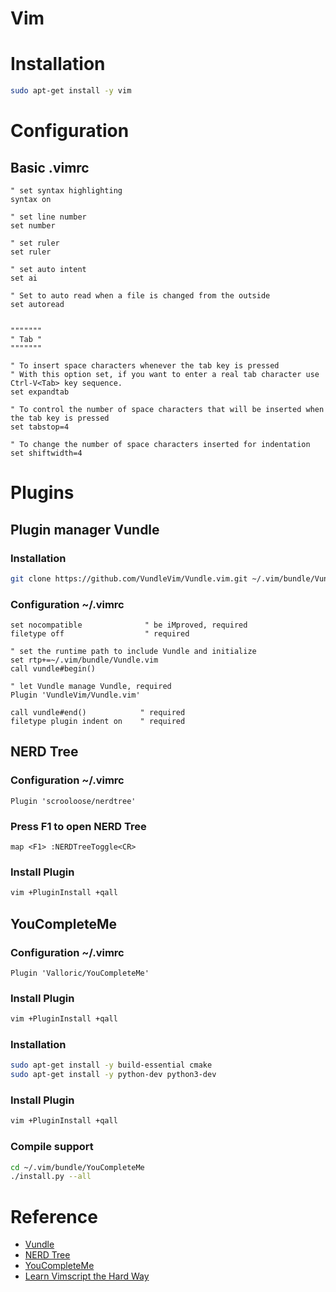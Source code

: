 # Vim

# Installation

```bash
sudo apt-get install -y vim
```
# Configuration
## Basic .vimrc
```
" set syntax highlighting     
syntax on             

" set line number
set number    
                   
" set ruler
set ruler     
                     
" set auto intent
set ai

" Set to auto read when a file is changed from the outside
set autoread


"""""""
" Tab "
"""""""

" To insert space characters whenever the tab key is pressed
" With this option set, if you want to enter a real tab character use Ctrl-V<Tab> key sequence.
set expandtab

" To control the number of space characters that will be inserted when the tab key is pressed
set tabstop=4

" To change the number of space characters inserted for indentation
set shiftwidth=4
```
# Plugins

## Plugin manager Vundle

### Installation
```bash
git clone https://github.com/VundleVim/Vundle.vim.git ~/.vim/bundle/Vundle.vim
```

### Configuration ~/.vimrc
```
set nocompatible              " be iMproved, required
filetype off                  " required

" set the runtime path to include Vundle and initialize
set rtp+=~/.vim/bundle/Vundle.vim
call vundle#begin()

" let Vundle manage Vundle, required
Plugin 'VundleVim/Vundle.vim'

call vundle#end()            " required
filetype plugin indent on    " required
```

## NERD Tree

### Configuration ~/.vimrc
```
Plugin 'scrooloose/nerdtree'
```
### Press F1 to open NERD Tree
```
map <F1> :NERDTreeToggle<CR>
```

### Install Plugin
```bash
vim +PluginInstall +qall
```

## YouCompleteMe

### Configuration ~/.vimrc
```
Plugin 'Valloric/YouCompleteMe'
```

### Install Plugin
```bash
vim +PluginInstall +qall
```

### Installation
```bash
sudo apt-get install -y build-essential cmake
sudo apt-get install -y python-dev python3-dev
```

### Install Plugin
```bash
vim +PluginInstall +qall
```

### Compile support
```bash
cd ~/.vim/bundle/YouCompleteMe
./install.py --all
```

# Reference
- [Vundle](https://github.com/VundleVim/Vundle.vim)
- [NERD Tree](https://github.com/scrooloose/nerdtree)
- [YouCompleteMe](https://github.com/Valloric/YouCompleteMe)
- [Learn Vimscript the Hard Way](http://learnvimscriptthehardway.stevelosh.com/)

